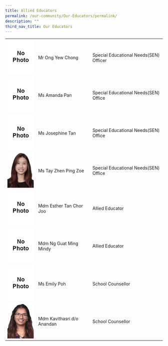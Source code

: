 ```yaml
---
title: Allied Educators
permalink: /our-community/Our-Educators/permalink/
description: ""
third_nav_title: Our Educators
---
```


<table>
<tbody>
  <tr>
    <td><img style="width:113px; height:150" src="/images/No%20Photo.jpg"></td>
    <td>Mr Ong Yew Chong</td>
    <td>Special Educational Needs(SEN) Officer</td>
  </tr>
  <tr>
    <td><img style="width:113px; height:150" alt="Image" src="/images/No%20Photo.jpg"></td>
    <td>Ms Amanda Pan</td>
    <td>Special Educational Needs(SEN) Office</td>
  </tr>
  <tr>
    <td><img style="width:113px; height:150" alt="Image" src="/images/No%20Photo.jpg"></td>
    <td>Ms Josephine Tan</td>
    <td>Special Educational Needs(SEN) Office</td>
  </tr>
  <tr>
    <td><img style="width:113px; height:150" alt="Image" src="/images/AED/Tay%20Zhen%20Ping%20Zoe.jpeg"></td>
    <td>Ms Tay Zhen Ping Zoe</td>
    <td>Special Educational Needs(SEN) Office</td>
  </tr>
	<tr>
    <td><img style="width:113px; height:150" alt="Image" src="/images/No%20Photo.jpg"></td>
    <td>Mdm Esther Tan Chor Joo</td>
    <td>Allied Educator</td>
  </tr>
	<tr>
    <td><img style="width:113px; height:150" alt="Image" src="/images/No%20Photo.jpg"></td>
    <td>Mdm Ng Guat Ming Mindy</td>
    <td>Allied Educator</td>
  </tr>
	<tr>
    <td><img style="width:113px; height:150" alt="Image" src="/images/No%20Photo.jpg"></td>
    <td>Ms Emily Poh</td>
    <td>School Counsellor</td>
  </tr>
	<tr>
    <td><img style="width:113px; height:150" alt="Image" src="/images/AED/Kavithasri%20do%20Anandan.jpeg"></td>
    <td>Mdm Kavithasri d/o Anandan</td>
    <td>School Counsellor</td>
  </tr>
</tbody>
</table>